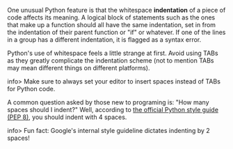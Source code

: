 One unusual Python feature is that the whitespace **indentation** of a piece of code affects its meaning. A logical block of statements such as the ones that make up a function should all have the same indentation, set in from the indentation of their parent function or "if" or whatever. If one of the lines in a group has a different indentation, it is flagged as a syntax error.

Python's use of whitespace feels a little strange at first. Avoid using TABs as they greatly complicate the indentation scheme (not to mention TABs may mean different things on different platforms). 

info> Make sure to always set your editor to insert spaces instead of TABs for Python code.

A common question asked by those new to programing is: "How many spaces should I indent?" Well, according to [the official Python style guide (PEP 8)](http://python.org/dev/peps/pep-0008/#indentation), you should indent with 4 spaces. 

info> Fun fact: Google's internal style guideline dictates indenting by 2 spaces!
